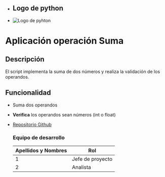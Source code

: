 - ## Logo de python
- ![Logo de pyhton](https://w7.pngwing.com/pngs/585/822/png-transparent-python-scalable-graphics-logo-javascript-creative-dimensional-code-angle-text-rectangle-thumbnail.png)

# Aplicación operación Suma
## Descripción
El script implementa la suma de dos números y realiza la validación de los operandos.
## Funcionalidad
- Suma dos operandos
- **Verifica** los operandos sean números (int o float)
- [Repositorio Github](https://github.com/JoseDelgadillo277/operacion_suma.git)

  ### Equipo de desarrollo
  | Apellidos y Nombres | Rol |
  | --------------- | -------------- |
  | 1 | Jefe de proyecto |
  | 2 | Analista |
